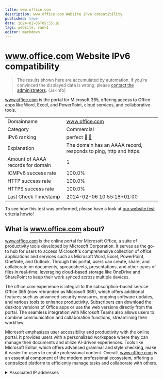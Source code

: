```yaml
---
title: www.office.com
description: www.office.com Website IPv6 compatibility
published: true
date: 2024-02-06T09:55:18
tags: website, rank1
editor: markdown
---
```


# www.office.com Website IPv6 compatibility

> The results shown here are accumulated by automation. If you're convinced the displayed data is wrong, please [contact the administrators](/howto/chat). 
{.is-info}

www.office.com is the portal for Microsoft 365, offering access to Office apps like Word, Excel, and PowerPoint, cloud services, and collaborative tools.


|   |   |
| - | - |
| Domainname | www.office.com
| Category | Commercial |
| IPv6 ranking | perfect :1st_place_medal: [🔗](/howto/ranking) |
| Explanation | The domain has an AAAA record, responds to ping, http and https. |
| Amount of AAAA records for domain | 1 |
| ICMPv6 success rate | 100.0%|
| HTTP success rate | 100.0% |
| HTTPS success rate | 100.0% |
| Last Check Timestamp | 2024-02-06 10:55:18+01:00 |

To see how this test was performed, please have a look at [our website test criteria howto](/howto/testcriteria/website)!


## What is www.office.com about?
www.office.com is the online portal for Microsoft Office, a suite of productivity tools developed by Microsoft Corporation. It serves as the go-to hub for users to access Microsoft's comprehensive collection of office applications and services such as Microsoft Word, Excel, PowerPoint, OneNote, and Outlook. Through this portal, users can create, share, and collaborate on documents, spreadsheets, presentations, and other types of files in real-time, leveraging cloud-based storage like OneDrive and SharePoint to keep their work synced across multiple devices.

The office.com experience is integral to the subscription-based service Office 365 (now rebranded as Microsoft 365), which offers additional features such as advanced security measures, ongoing software updates, and various tools to enhance productivity. Subscribers can download the desktop versions of Office apps or use the web versions directly from the portal. The seamless integration with Microsoft Teams also allows users to combine communication and collaboration functions, streamlining their workflow.

Microsoft emphasizes user accessibility and productivity with the online portal. It provides users with a personalized workspace where they can manage their documents and utilize AI-driven experiences. Tools like Microsoft Editor, which offers advanced grammar and style checking, make it easier for users to create professional content. Overall, www.office.com is an essential component of the modern professional ecosystem, offering a centralized platform to efficiently manage tasks and collaborate with others.



<details>
<summary>Associated IP addresses</summary>

2620:1ec:a92::156

</details>
